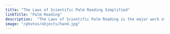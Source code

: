 ```yaml
---
title: "The Laws of Scientific Palm Reading Simplified"
linkTitle: "Palm Reading"
description:  "The Laws of Scientific Palm Reading is the major work of William G Benham"
image: "/photos/objects/hand.jpg"
---
```

